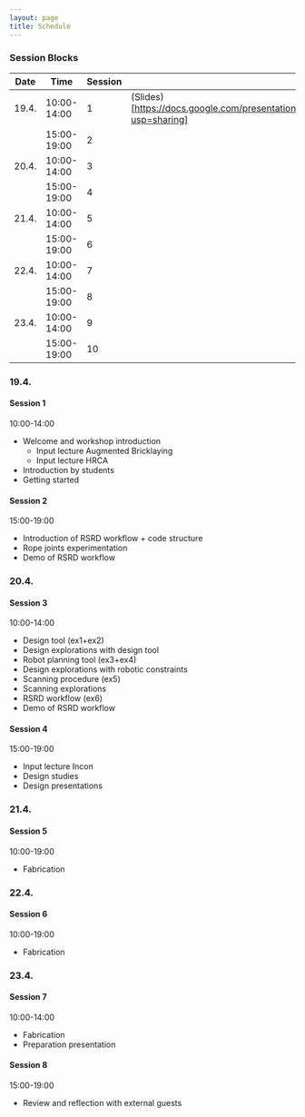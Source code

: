 ```yaml
---
layout: page
title: Schedule
---
```


### Session Blocks

| Date  | Time        | Session | Slides |
|-------|-------------|---------|--------|
| 19.4. | 10:00-14:00 | 1       |   (Slides)[https://docs.google.com/presentation/d/173XJSfnznUlNV_bmgpmIVUqVObpbmP8pvhWNbpxiZRg/edit?usp=sharing]     |
|       | 15:00-19:00 | 2       |        |
| 20.4. | 10:00-14:00 | 3       |        |
|       | 15:00-19:00 | 4       |        |
| 21.4. | 10:00-14:00 | 5       |        |
|       | 15:00-19:00 | 6       |        |
| 22.4. | 10:00-14:00 | 7       |        |
|       | 15:00-19:00 | 8       |        |
| 23.4. | 10:00-14:00 | 9       |        |
|       | 15:00-19:00 | 10      |        |


### 19.4.
#### Session 1
10:00-14:00
* Welcome and workshop introduction 
    * Input lecture Augmented Bricklaying
    * Input lecture HRCA
* Introduction by students
* Getting started

#### Session 2 
15:00-19:00
* Introduction of RSRD workflow + code structure
* Rope joints experimentation
* Demo of RSRD workflow


### 20.4.
#### Session 3
10:00-14:00
* Design tool (ex1+ex2)
* Design explorations with design tool
* Robot planning tool (ex3+ex4)
* Design explorations with robotic constraints
* Scanning procedure (ex5)
* Scanning explorations
* RSRD workflow (ex6)
* Demo of RSRD workflow

#### Session 4
15:00-19:00
* Input lecture Incon
* Design studies
* Design presentations

### 21.4.
#### Session 5
10:00-19:00
* Fabrication

### 22.4.
#### Session 6
10:00-19:00
* Fabrication

### 23.4.
#### Session 7
10:00-14:00
* Fabrication
* Preparation presentation

#### Session 8
15:00-19:00
* Review and reflection with external guests